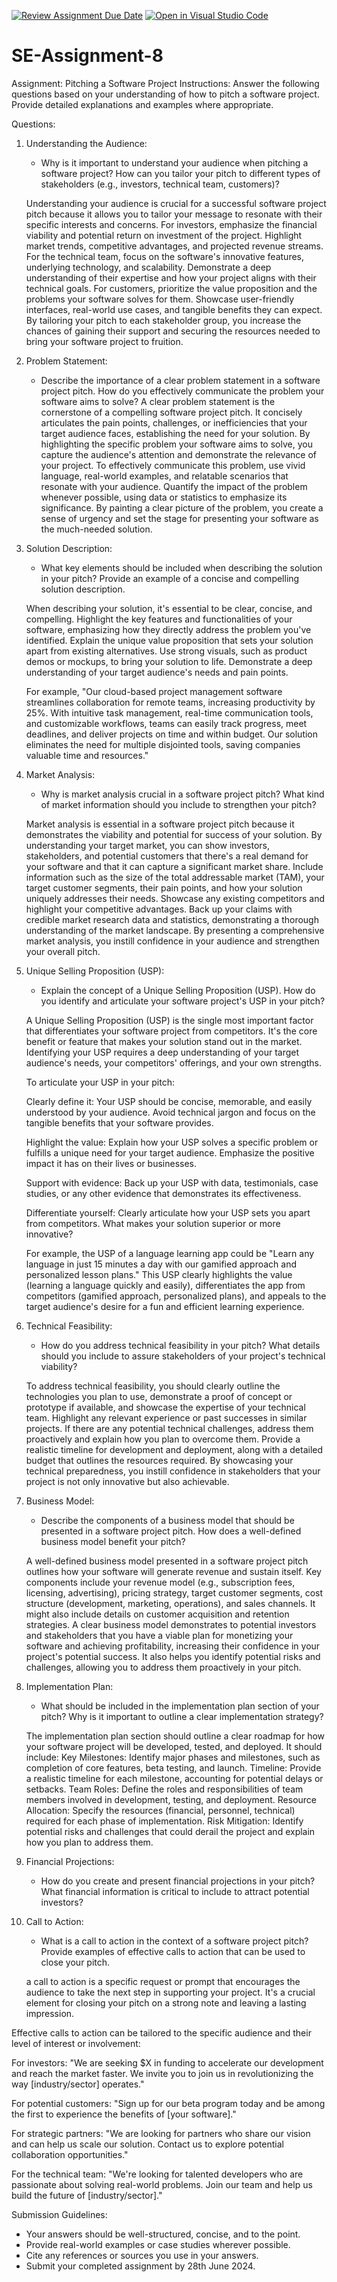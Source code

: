 [![Review Assignment Due Date](https://classroom.github.com/assets/deadline-readme-button-22041afd0340ce965d47ae6ef1cefeee28c7c493a6346c4f15d667ab976d596c.svg)](https://classroom.github.com/a/4bgukiqw)
[![Open in Visual Studio Code](https://classroom.github.com/assets/open-in-vscode-2e0aaae1b6195c2367325f4f02e2d04e9abb55f0b24a779b69b11b9e10269abc.svg)](https://classroom.github.com/online_ide?assignment_repo_id=15371875&assignment_repo_type=AssignmentRepo)
# SE-Assignment-8
 Assignment: Pitching a Software Project
 Instructions:
Answer the following questions based on your understanding of how to pitch a software project. Provide detailed explanations and examples where appropriate.

 Questions:

1. Understanding the Audience:
   - Why is it important to understand your audience when pitching a software project? How can you tailor your pitch to different types of stakeholders (e.g., investors, technical team, customers)?

   Understanding your audience is crucial for a successful software project pitch because it allows you to tailor your message to resonate with their specific interests and concerns. For investors, emphasize the financial viability and potential return on investment of the project. Highlight market trends, competitive advantages, and projected revenue streams. For the technical team, focus on the software's innovative features, underlying technology, and scalability. Demonstrate a deep understanding of their expertise and how your project aligns with their technical goals. For customers, prioritize the value proposition and the problems your software solves for them. Showcase user-friendly interfaces, real-world use cases, and tangible benefits they can expect. By tailoring your pitch to each stakeholder group, you increase the chances of gaining their support and securing the resources needed to bring your software project to fruition.

2. Problem Statement:
   - Describe the importance of a clear problem statement in a software project pitch. How do you effectively communicate the problem your software aims to solve?
   A clear problem statement is the cornerstone of a compelling software project pitch. It concisely articulates the pain points, challenges, or inefficiencies that your target audience faces, establishing the need for your solution. By highlighting the specific problem your software aims to solve, you capture the audience's attention and demonstrate the relevance of your project. To effectively communicate this problem, use vivid language, real-world examples, and relatable scenarios that resonate with your audience. Quantify the impact of the problem whenever possible, using data or statistics to emphasize its significance. By painting a clear picture of the problem, you create a sense of urgency and set the stage for presenting your software as the much-needed solution.

3. Solution Description:
   - What key elements should be included when describing the solution in your pitch? Provide an example of a concise and compelling solution description.

   When describing your solution, it's essential to be clear, concise, and compelling. Highlight the key features and functionalities of your software, emphasizing how they directly address the problem you've identified. Explain the unique value proposition that sets your solution apart from existing alternatives. Use strong visuals, such as product demos or mockups, to bring your solution to life. Demonstrate a deep understanding of your target audience's needs and pain points.

   For example, "Our cloud-based project management software streamlines collaboration for remote teams, increasing productivity by 25%. With intuitive task management, real-time communication tools, and customizable workflows, teams can easily track progress, meet deadlines, and deliver projects on time and within budget. Our solution eliminates the need for multiple disjointed tools, saving companies valuable time and resources."

4. Market Analysis:
   - Why is market analysis crucial in a software project pitch? What kind of market information should you include to strengthen your pitch?

   Market analysis is essential in a software project pitch because it demonstrates the viability and potential for success of your solution. By understanding your target market, you can show investors, stakeholders, and potential customers that there's a real demand for your software and that it can capture a significant market share. Include information such as the size of the total addressable market (TAM), your target customer segments, their pain points, and how your solution uniquely addresses their needs. Showcase any existing competitors and highlight your competitive advantages. Back up your claims with credible market research data and statistics, demonstrating a thorough understanding of the market landscape. By presenting a comprehensive market analysis, you instill confidence in your audience and strengthen your overall pitch.

5. Unique Selling Proposition (USP):
   - Explain the concept of a Unique Selling Proposition (USP). How do you identify and articulate your software project's USP in your pitch?

   A Unique Selling Proposition (USP) is the single most important factor that differentiates your software project from competitors. It's the core benefit or feature that makes your solution stand out in the market. Identifying your USP requires a deep understanding of your target audience's needs, your competitors' offerings, and your own strengths.

   To articulate your USP in your pitch:

   Clearly define it: Your USP should be concise, memorable, and easily understood by your audience. Avoid technical jargon and focus on the tangible benefits that your software provides.

   Highlight the value: Explain how your USP solves a specific problem or fulfills a unique need for your target audience. Emphasize the positive impact it has on their lives or businesses.

   Support with evidence: Back up your USP with data, testimonials, case studies, or any other evidence that demonstrates its effectiveness.

   Differentiate yourself: Clearly articulate how your USP sets you apart from competitors. What makes your solution superior or more innovative?

   For example, the USP of a language learning app could be "Learn any language in just 15 minutes a day with our gamified approach and personalized lesson plans." This USP clearly highlights the value (learning a language quickly and easily), differentiates the app from competitors (gamified approach, personalized plans), and appeals to the target audience's desire for a fun and efficient learning experience.

6. Technical Feasibility:
   - How do you address technical feasibility in your pitch? What details should you include to assure stakeholders of your project's technical viability?

   To address technical feasibility, you should clearly outline the technologies you plan to use, demonstrate a proof of concept or prototype if available, and showcase the expertise of your technical team. Highlight any relevant experience or past successes in similar projects. If there are any potential technical challenges, address them proactively and explain how you plan to overcome them. Provide a realistic timeline for development and deployment, along with a detailed budget that outlines the resources required. By showcasing your technical preparedness, you instill confidence in stakeholders that your project is not only innovative but also achievable.

7. Business Model:
   - Describe the components of a business model that should be presented in a software project pitch. How does a well-defined business model benefit your pitch?

   A well-defined business model presented in a software project pitch outlines how your software will generate revenue and sustain itself. Key components include your revenue model (e.g., subscription fees, licensing, advertising), pricing strategy, target customer segments, cost structure (development, marketing, operations), and sales channels. It might also include details on customer acquisition and retention strategies. A clear business model demonstrates to potential investors and stakeholders that you have a viable plan for monetizing your software and achieving profitability, increasing their confidence in your project's potential success. It also helps you identify potential risks and challenges, allowing you to address them proactively in your pitch.

8. Implementation Plan:
   - What should be included in the implementation plan section of your pitch? Why is it important to outline a clear implementation strategy?

   The implementation plan section should outline a clear roadmap for how your software project will be developed, tested, and deployed. It should include:
   Key Milestones: Identify major phases and milestones, such as completion of core features, beta testing, and launch.
   Timeline: Provide a realistic timeline for each milestone, accounting for potential delays or setbacks.
   Team Roles: Define the roles and responsibilities of team members involved in development, testing, and deployment.
   Resource Allocation: Specify the resources (financial, personnel, technical) required for each phase of implementation.
   Risk Mitigation: Identify potential risks and challenges that could derail the project and explain how you plan to address them.

9. Financial Projections:
   - How do you create and present financial projections in your pitch? What financial information is critical to include to attract potential investors?

10. Call to Action:
    - What is a call to action in the context of a software project pitch? Provide examples of effective calls to action that can be used to close your pitch.

    a call to action is a specific request or prompt that encourages the audience to take the next step in supporting your project. It's a crucial element for closing your pitch on a strong note and leaving a lasting impression.

   Effective calls to action can be tailored to the specific audience and their level of interest or involvement:

   For investors: "We are seeking $X in funding to accelerate our development and reach the market faster. We invite you to join us in revolutionizing the way [industry/sector] operates."

   For potential customers: "Sign up for our beta program today and be among the first to experience the benefits of [your software]."

   For strategic partners: "We are looking for partners who share our vision and can help us scale our solution. Contact us to explore potential collaboration opportunities."

   For the technical team: "We're looking for talented developers who are passionate about solving real-world problems. Join our team and help us build the future of [industry/sector]."

 Submission Guidelines:
- Your answers should be well-structured, concise, and to the point.
- Provide real-world examples or case studies wherever possible.
- Cite any references or sources you use in your answers.
- Submit your completed assignment by 28th June 2024.


